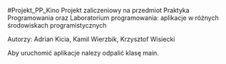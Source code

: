 #Projekt_PP_Kino
Projekt zaliczeniowy na przedmiot Praktyka Programowania oraz Laboratorium programowania: aplikacje w różnych środowiskach programistycznych

Autorzy: Adrian Kicia, Kamil Wierzbik, Krzysztof Wisiecki

Aby uruchomić aplikacje nalezy odpalić klasę main.
